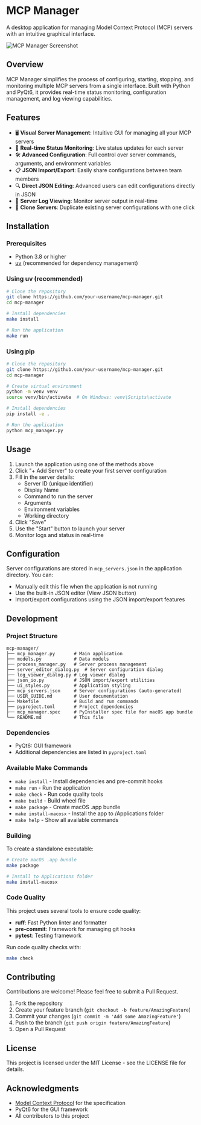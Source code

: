 # MCP Manager

A desktop application for managing Model Context Protocol (MCP) servers with an intuitive graphical interface.

![MCP Manager Screenshot](screenshot.png) <!-- TODO: Add actual screenshot -->

## Overview

MCP Manager simplifies the process of configuring, starting, stopping, and monitoring multiple MCP servers from a single interface. Built with Python and PyQt6, it provides real-time status monitoring, configuration management, and log viewing capabilities.

## Features

- 🖥️ **Visual Server Management**: Intuitive GUI for managing all your MCP servers
- 🔄 **Real-time Status Monitoring**: Live status updates for each server
- 🛠️ **Advanced Configuration**: Full control over server commands, arguments, and environment variables
- 📋 **JSON Import/Export**: Easily share configurations between team members
- 🔍 **Direct JSON Editing**: Advanced users can edit configurations directly in JSON
- 📜 **Server Log Viewing**: Monitor server output in real-time
- 🧬 **Clone Servers**: Duplicate existing server configurations with one click

## Installation

### Prerequisites

- Python 3.8 or higher
- [uv](https://github.com/astral-sh/uv) (recommended for dependency management)

### Using uv (recommended)

```bash
# Clone the repository
git clone https://github.com/your-username/mcp-manager.git
cd mcp-manager

# Install dependencies
make install

# Run the application
make run
```

### Using pip

```bash
# Clone the repository
git clone https://github.com/your-username/mcp-manager.git
cd mcp-manager

# Create virtual environment
python -m venv venv
source venv/bin/activate  # On Windows: venv\Scripts\activate

# Install dependencies
pip install -e .

# Run the application
python mcp_manager.py
```

## Usage

1. Launch the application using one of the methods above
2. Click "+ Add Server" to create your first server configuration
3. Fill in the server details:
   - Server ID (unique identifier)
   - Display Name
   - Command to run the server
   - Arguments
   - Environment variables
   - Working directory
4. Click "Save"
5. Use the "Start" button to launch your server
6. Monitor logs and status in real-time

## Configuration

Server configurations are stored in `mcp_servers.json` in the application directory. You can:

- Manually edit this file when the application is not running
- Use the built-in JSON editor (View JSON button)
- Import/export configurations using the JSON import/export features

## Development

### Project Structure

```
mcp-manager/
├── mcp_manager.py       # Main application
├── models.py            # Data models
├── process_manager.py   # Server process management
├── server_editor_dialog.py  # Server configuration dialog
├── log_viewer_dialog.py # Log viewer dialog
├── json_io.py           # JSON import/export utilities
├── ui_styles.py         # Application styling
├── mcp_servers.json     # Server configurations (auto-generated)
├── USER_GUIDE.md        # User documentation
├── Makefile             # Build and run commands
├── pyproject.toml       # Project dependencies
├── mcp_manager.spec     # PyInstaller spec file for macOS app bundle
└── README.md            # This file
```

### Dependencies

- PyQt6: GUI framework
- Additional dependencies are listed in `pyproject.toml`

### Available Make Commands

- `make install` - Install dependencies and pre-commit hooks
- `make run` - Run the application
- `make check` - Run code quality tools
- `make build` - Build wheel file
- `make package` - Create macOS .app bundle
- `make install-macosx` - Install the app to /Applications folder
- `make help` - Show all available commands

### Building

To create a standalone executable:

```bash
# Create macOS .app bundle
make package

# Install to Applications folder
make install-macosx
```

### Code Quality

This project uses several tools to ensure code quality:

- **ruff**: Fast Python linter and formatter
- **pre-commit**: Framework for managing git hooks
- **pytest**: Testing framework

Run code quality checks with:

```bash
make check
```

## Contributing

Contributions are welcome! Please feel free to submit a Pull Request.

1. Fork the repository
2. Create your feature branch (`git checkout -b feature/AmazingFeature`)
3. Commit your changes (`git commit -m 'Add some AmazingFeature'`)
4. Push to the branch (`git push origin feature/AmazingFeature`)
5. Open a Pull Request

## License

This project is licensed under the MIT License - see the LICENSE file for details.

## Acknowledgments

- [Model Context Protocol](https://modelcontextprotocol.io) for the specification
- PyQt6 for the GUI framework
- All contributors to this project
